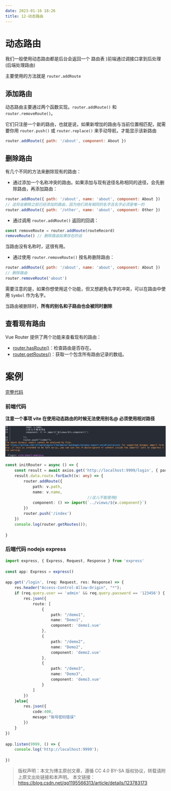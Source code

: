 ```yaml
---
date: 2023-01-16 18:26
title: 12-动态路由
---
```


# 动态路由

我们一般使用动态路由都是后台会返回一个 路由表 )前端通过调接口拿到后处理(后端处理路由)

主要使用的方法就是 `router.addRoute`

## 添加路由

动态路由主要通过两个函数实现。`router.addRoute()` 和 `router.removeRoute()`。

它们只注册一个新的路由，也就是说，如果新增加的路由与当前位置相匹配，就需要你用 `router.push()` 或 `router.replace()` 来手动导航，才能显示该新路由

```js
router.addRoute({ path: '/about', component: About })
```

## 删除路由

有几个不同的方法来删除现有的路由：

- 通过添加一个名称冲突的路由。如果添加与现有途径名称相同的途径，会先删除路由，再添加路由：

```js
router.addRoute({ path: '/about', name: 'about', component: About })
// 这将会删除之前已经添加的路由，因为他们具有相同的名字且名字必须是唯一的
router.addRoute({ path: '/other', name: 'about', component: Other })
```

- 通过调用 `router.addRoute()` 返回的回调：

```js
const removeRoute = router.addRoute(routeRecord)
removeRoute() // 删除路由如果存在的话
```

当路由没有名称时，这很有用。

- 通过使用 `router.removeRoute()` 按名称删除路由：

```js
router.addRoute({ path: '/about', name: 'about', component: About })
// 删除路由
router.removeRoute('about')
```

需要注意的是，如果你想使用这个功能，但又想避免名字的冲突，可以在路由中使用 `Symbol` 作为名字。

当路由被删除时，**所有的别名和子路由也会被同时删除**

## 查看现有路由

Vue Router 提供了两个功能来查看现有的路由：

- [router.hasRoute()](https://router.vuejs.org/zh/api/#hasroute "router.hasRoute()")：检查路由是否存在。
- [router.getRoutes()](https://router.vuejs.org/zh/api/#getroutes "router.getRoutes()")：获取一个包含所有路由记录的数组。

# 案例

[完整代码](12.a-动态路由案例-登陆后动态添加路由.md)

### 前端代码  

**注意一个事项 vite 在使用动态路由的时候无法使用别名@ 必须使用相对路径**

![](./_images/image-2023-01-16_18-30-52-872-12-动态路由.png)

```ts
const initRouter = async () => {
    const result = await axios.get('http://localhost:9999/login', { params: formInline });
    result.data.route.forEach((v: any) => {
        router.addRoute({
            path: v.path,
            name: v.name,
                                    //这儿不能使用@
            component: () => import(`../views/${v.component}`)
        })
        router.push('/index')
    })
    console.log(router.getRoutes());

}
```

### 后端代码 nodejs express

```ts
import express, { Express, Request, Response } from 'express'

const app: Express = express()

app.get('/login', (req: Request, res: Response) => {
    res.header("Access-Control-Allow-Origin", "*");
    if (req.query.user == 'admin' && req.query.password == '123456') {
        res.json({
            route: [
                {
                    path: "/demo1",
                    name: "Demo1",
                    component: 'demo1.vue'
                },
                {
                    path: "/demo2",
                    name: "Demo2",
                    component: 'demo2.vue'
                },
                {
                    path: "/demo3",
                    name: "Demo3",
                    component: 'demo3.vue'
                }
            ]
        })
    }else{
        res.json({
            code:400,
            mesage:"账号密码错误"
        })
    }
})

app.listen(9999, () => {
    console.log('http://localhost:9999');

})
```

> 版权声明：本文为博主原创文章，遵循 CC 4.0 BY-SA 版权协议，转载请附上原文出处链接和本声明。
> 本文链接：https://blog.csdn.net/qq1195566313/article/details/123783173